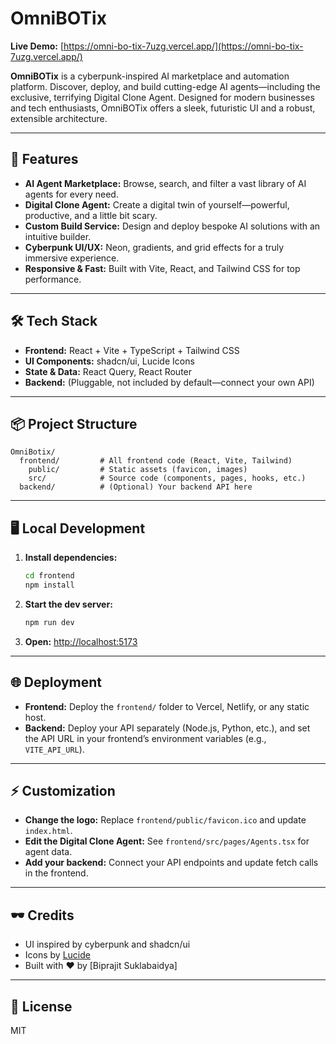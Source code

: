 # OmniBOTix

**Live Demo:** [https://omni-bo-tix-7uzg.vercel.app/](https://omni-bo-tix-7uzg.vercel.app/)

**OmniBOTix** is a cyberpunk-inspired AI marketplace and automation platform. Discover, deploy, and build cutting-edge AI agents—including the exclusive, terrifying Digital Clone Agent. Designed for modern businesses and tech enthusiasts, OmniBOTix offers a sleek, futuristic UI and a robust, extensible architecture.

---

## 🚀 Features
- **AI Agent Marketplace:** Browse, search, and filter a vast library of AI agents for every need.
- **Digital Clone Agent:** Create a digital twin of yourself—powerful, productive, and a little bit scary.
- **Custom Build Service:** Design and deploy bespoke AI solutions with an intuitive builder.
- **Cyberpunk UI/UX:** Neon, gradients, and grid effects for a truly immersive experience.
- **Responsive & Fast:** Built with Vite, React, and Tailwind CSS for top performance.

---

## 🛠️ Tech Stack
- **Frontend:** React + Vite + TypeScript + Tailwind CSS
- **UI Components:** shadcn/ui, Lucide Icons
- **State & Data:** React Query, React Router
- **Backend:** (Pluggable, not included by default—connect your own API)

---

## 📦 Project Structure
```
OmniBotix/
  frontend/         # All frontend code (React, Vite, Tailwind)
    public/         # Static assets (favicon, images)
    src/            # Source code (components, pages, hooks, etc.)
  backend/          # (Optional) Your backend API here
```

---

## 🖥️ Local Development
1. **Install dependencies:**
   ```sh
   cd frontend
   npm install
   ```
2. **Start the dev server:**
   ```sh
   npm run dev
   ```
3. **Open:** [http://localhost:5173](http://localhost:5173)

---

## 🌐 Deployment
- **Frontend:** Deploy the `frontend/` folder to Vercel, Netlify, or any static host.
- **Backend:** Deploy your API separately (Node.js, Python, etc.), and set the API URL in your frontend’s environment variables (e.g., `VITE_API_URL`).

---

## ⚡ Customization
- **Change the logo:** Replace `frontend/public/favicon.ico` and update `index.html`.
- **Edit the Digital Clone Agent:** See `frontend/src/pages/Agents.tsx` for agent data.
- **Add your backend:** Connect your API endpoints and update fetch calls in the frontend.

---

## 🕶️ Credits
- UI inspired by cyberpunk and shadcn/ui
- Icons by [Lucide](https://lucide.dev/)
- Built with ❤️ by [Biprajit Suklabaidya]

---

## 📄 License
MIT 
